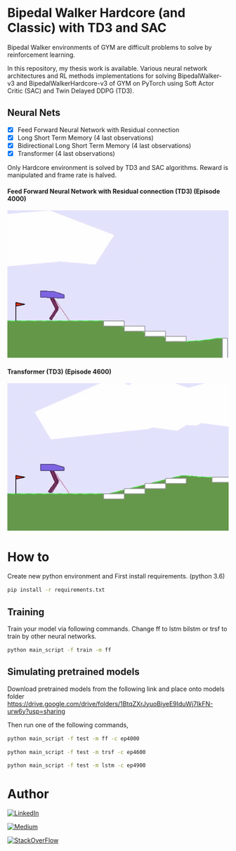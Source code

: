 # Bipedal Walker Hardcore (and Classic) with TD3 and SAC

Bipedal Walker environments of GYM are difficult problems to solve by reinforcement learning. 

In this repository, my thesis work is available. Various neural network architectures and RL methods implementations for solving BipedalWalker-v3 and BipedalWalkerHardcore-v3 of GYM on PyTorch using Soft Actor Critic (SAC) and Twin Delayed DDPG (TD3). 

## Neural Nets
- [x] Feed Forward Neural Network with Residual connection
- [x] Long Short Term Memory (4 last observations)
- [x] Bidirectional Long Short Term Memory (4 last observations)
- [x] Transformer (4 last observations)

Only Hardcore environment is solved by TD3 and SAC algorithms. Reward is manipulated and frame rate is halved. 


#### Feed Forward Neural Network with Residual connection (TD3) (Episode 4000)
![FeedForward](results/video/ff-td3-slow.gif)

#### Transformer (TD3) (Episode 4600)
![Transformer](results/video/trsf-td3-slow.gif)

# How to
Create new python environment and First install requirements. (python 3.6)

```bash
pip install -r requirements.txt
```

## Training

Train your model via following commands. Change ff to lstm bilstm or trsf to train by other neural networks.

```bash
python main_script -f train -m ff
```

## Simulating pretrained models
Download pretrained models from the following link and place onto models folder
https://drive.google.com/drive/folders/1BtqZXrJyuoBiyeE9IduWj7IkFN-urw6y?usp=sharing

Then run one of the following commands,

```bash
python main_script -f test -m ff -c ep4000
```

```bash
python main_script -f test -m trsf -c ep4600
```

```bash
python main_script -f test -m lstm -c ep4900
```

# Author

[![LinkedIn](https://img.shields.io/badge/LinkedIn-0077B5?style=for-the-badge&logo=linkedin&logoColor=white)](https://www.linkedin.com/in/ugurcanozalp/)

[![Medium](https://img.shields.io/badge/Medium-12100E?style=for-the-badge&logo=medium&logoColor=white)](https://medium.com/@uurcann94)

[![StackOverFlow](https://img.shields.io/badge/Stack_Overflow-FE7A16?style=for-the-badge&logo=stack-overflow&logoColor=white)](https://stackoverflow.com/users/11985314/u%c4%9fur-can-%c3%96zalp)
